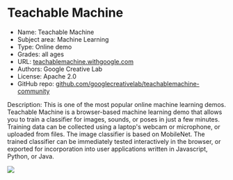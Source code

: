 # Teachable Machine

* Name: Teachable Machine
* Subject area: Machine Learning
* Type: Online demo
* Grades: all ages
* URL: [teachablemachine.withgoogle.com](https://teachablemachine.withgoogle.com)
* Authors: Google Creative Lab
* License: Apache 2.0
* GitHub repo: [github.com/googlecreativelab/teachablemachine-community](https://github.com/googlecreativelab/teachablemachine-community)

Description: This is one of the most popular online machine learning demos. Teachable Machine is a browser-based machine learning demo that allows you to train a classifier for images, sounds, or poses in just a few minutes. Training data can be collected using a laptop's webcam or microphone, or uploaded from files. The image classifier is based on MobileNet. The trained classifier can be immediately tested interactively in the browser, or exported for incorporation into user applications written in Javascript, Python, or Java.

![](https://github.com/touretzkyds/ai4k12/raw/master/images/teachable-machine.png)
